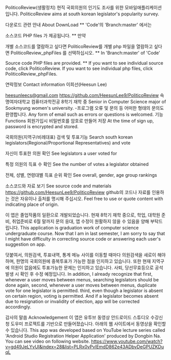 PoliticoReview(생활정치)
현직 국회의원의 인기도 조사를 위한 모바일애플리케이션 입니다. PoliticoReview aims at south korean legislator's popularity survey.

다운로드 관련 안내 About DownLoad
** 'Code'의 'Branch:master' 에서는

소스코드
PHP files 가 제공됩니다. 
** 만약 

개별 소스코드를 열람하고 싶다면 PoliticoReview를
개별 php 파일을 열람하고 싶다면 PoliticoReview_phpFiles 를 선택하십시오.
** In 'Branch:master' of 'Code'

Source code
PHP files are provided.
** If you want to see individual source code, click PoliticoReview. 
If you want to see individual php files, click PoliticoReview_phpFiles.

연락정보 Contact information
이희선(Heesun Lee)

heesunleecs@gmail.com
https://github.com/HeesunLee9/PoliticoReview
숙명여자대학교 컴퓨터과학전공 8학기 재학 중 Senior in Computer Science major of Sookmyung women's university. -프로그램 오류 및 문의 등 어떠한 형태의 문의도 환영합니다. Any form of email such as errors or questions is welcomed.
기능 Functions
회원가입시 비밀번호를 암호로 만들어 저장 At the time of sign up, password is encrypted and stored.

국회의원(지역구/비례대표) 검색 및 투표기능 Search south korean legislators(Regional/Proportional Representatives) and vote

자신이 투표한 의원 확인 See legislators a user voted for

특정 의원의 득표 수 확인 See the number of votes a legislator obtained

전체, 성별, 연령대별 득표 순위 확인 See overall, gender, age group rankings

소스코드와 자료 보기 See source code and materials https://github.com/HeesunLee9/PoliticoReview github의 코드나 자료를 인용하는 것은 자유이나 출처를 명시해 주십시오. Feel free to use or quote content with indicating place of origin.

이 앱은 졸업작품의 일환으로 개발되었습니다. 현재 8학기 재학 중으로, 학업, 대학원 준비, 취업준비로 6월 말까지 문의 응대, 앱 수정이 원활하지 않을 수 있음을 양해 부탁드립니다. This application is graduation work of computer science undergraduate course. Now that I am in last semester, I am sorry to say that I might have difficulty in correcting source code or answering each user's suggestion on app.

덧붙여서, 의원검색, 투표내역, 통계 메뉴 사이를 이동할 때마다 의원검색을 새로이 해야 하며, 한명의 국회의원에 중복투표가 가능한 점을 인지하고 있습니다. 또한 현재 지역구에 의원이 없음에도 투표가능한 문제는 인지하고 있습니다. 사퇴, 당선무효등으로 공석 발생 시 확인 후 수정 예정입니다. In addition, I already recognize that first, whenever a user moves between menus, searching legislators should be done again, second, whenever a user moves between menus, duplicate vote for one legislator is permitted. third, even though a legislator is absent on certain region, voting is permitted. And if a legislator becomes absent due to resignation or invalidity of election, app will be corrected accordingly.

감사의 말씀 Acknowledgement 이 앱은 유투브 동영상 안드로이드 스튜디오 수강신청 도우미 프로젝트를 기반으로 만들어졌습니다. 아래의 웹 사이트에서 동영상을 확인할 수 있습니다. This app was developed based on YouTube lecture series called 'Android Studio Registration Helper Application' produced by Dongbin Na. You can see video on following website.
https://www.youtube.com/watch?v=gd49JeLYvUI&index=28&list=PLRx0vPvlEmdD862e43ADbvDeGPUZKDuqL

